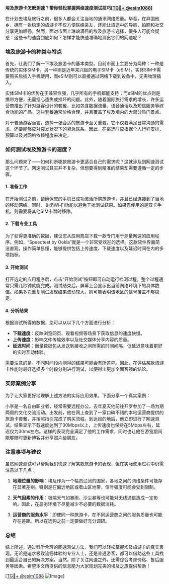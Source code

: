 **埃及旅游卡怎麽測速？带你轻松掌握网络速度测试技巧[[TG💪+ @esim1088](https://t.me/s/esim1088)]**

在计划去埃及旅行之前，很多人都会关注当地的通讯网络质量。毕竟，在异国他乡，拥有一张稳定的旅游卡不仅方便联络亲友，还能让旅途中的导航、拍照和社交分享更加顺畅。然而，面对市面上琳琅满目的埃及旅游卡选择，很多人可能会疑惑：这些卡的速度到底如何？怎样才能快速准确地测出它们的网速呢？

### 埃及旅游卡的种类与特点

首先，让我们了解一下埃及旅游卡的基本类型。目前市面上主要分为两种：一种是传统的实体SIM卡，另一种则是近年来兴起的电子SIM卡（eSIM）。实体SIM卡需要购买后插入手机使用，而eSIM则可以直接通过网络下载到设备中，无需物理插入。

实体SIM卡的优势在于兼容性强，几乎所有的手机都能支持；而eSIM的优点则是携带方便，无需担心遗失或损坏的问题。此外，随着国际旅行需求的增长，许多运营商推出了针对游客设计的套餐，比如包含数据流量、语音通话以及短信服务等综合功能的产品。这些套餐通常价格合理，并且覆盖了埃及境内的大部分热门景点。

对于普通游客而言，选择一张合适的旅游卡至关重要。它不仅要满足日常沟通的需求，还要能够应对突发状况下的紧急联系。因此，在挑选时应根据个人行程安排、预算以及对网络依赖程度来决定。

### 如何测试埃及旅游卡的速度？

那么问题来了——如何判断哪款旅游卡更适合自己的需求呢？这就涉及到网速测试这个环节了。网速测试其实并不复杂，但想要得到精准的结果却需要遵循一定的步骤。

#### 1. 准备工作
在开始测试之前，请确保您的手机已成功激活所购旅游卡，并且已经连接到了当地的移动网络。同时，关闭Wi-Fi功能以避免干扰测试结果。如果您使用的是双卡手机，则需要将其他SIM卡暂时移除。

#### 2. 下载专业工具
为了获得更准确的数据，建议您从应用商店下载一款专门用于测量网速的应用程序。例如，“Speedtest by Ookla”就是一个非常受欢迎的选择。这款软件界面简洁直观，操作简单易懂，能够提供包括上传速度、下载速度以及延迟时间在内的多项指标。

#### 3. 开始测试
打开选定的应用程序后，点击“开始测试”按钮即可自动运行检测过程。整个过程通常只需几秒钟就能完成。测试结束后，屏幕上会显示出当前网络环境下的具体数值。如果多次重复测试发现结果波动较大，则可能表明该地区的信号覆盖不够稳定。

#### 4. 分析结果
根据测试所得的数据，您可以从以下几个方面进行分析：
- **下载速度**：反映浏览网页、观看视频等场景下获取信息的速度快慢。
- **上传速度**：影响文件传输效率以及社交媒体分享内容的质量。
- **延迟时间**：衡量数据包从发送到接收之间所需的时间间隔，低延迟意味着更好的实时互动体验。

需要注意的是，不同时间段内测得的结果可能会有所差异。因此，在评估某款旅游卡性能时最好选择多个时段分别进行测试，以便得出更加全面客观的结论。

### 实际案例分享

为了让大家更好地理解上述方法的实际应用效果，下面分享一个真实案例：

小李是一名自由职业者，经常需要远程办公。去年夏天他前往开罗参加了一场为期两周的文化交流活动。出发前，他在网上查到了一家口碑不错的本地运营商提供的旅游卡套餐，并按照指引完成了购买流程。到达目的地后，他立即进行了网速测试。结果显示下载速度达到了30Mbps以上，上传速度也保持在5Mbps左右，延迟仅为30ms左右。这样的表现完全满足了他的工作需求，同时也让他在游览期间能够随时更新博客并分享照片给朋友。

### 注意事项与建议

虽然网速测试可以帮助我们快速了解某款旅游卡的表现，但在实际使用过程中仍需注意以下几点：

1. **地理位置的影响**：埃及作为一个幅员辽阔的国家，各地之间的网络条件可能存在显著差别。特别是在偏远地区或者山区地带，信号强度可能会受到限制。
   
2. **天气因素的作用**：极端天气如暴雨、沙尘暴等也可能对无线通信造成一定影响。因此，在恶劣环境下尽量减少不必要的数据消耗。

3. **运营商的服务水平**：即使同一种旅游卡，在不同运营商之间的服务质量也可能存在差距。所以在选购之前一定要做好充分调研。

### 总结

综上所述，通过科学合理的网速测试方法，我们可以轻松掌握埃及旅游卡的真实表现。无论是追求极致流畅体验的专业人士，还是普通游客，都可以借助这些工具找到最适合自己的解决方案。当然，除了关注网速之外，还需综合考虑价格、售后服务等因素。希望本文所提供的信息能为大家规划完美的埃及之旅提供帮助！

[[TG💪+ @esim1088](https://t.me/s/esim1088) ![Image](https://i.postimg.cc/4NQfJmqS/Snipaste-2025-05-13-00-14-12.png)]